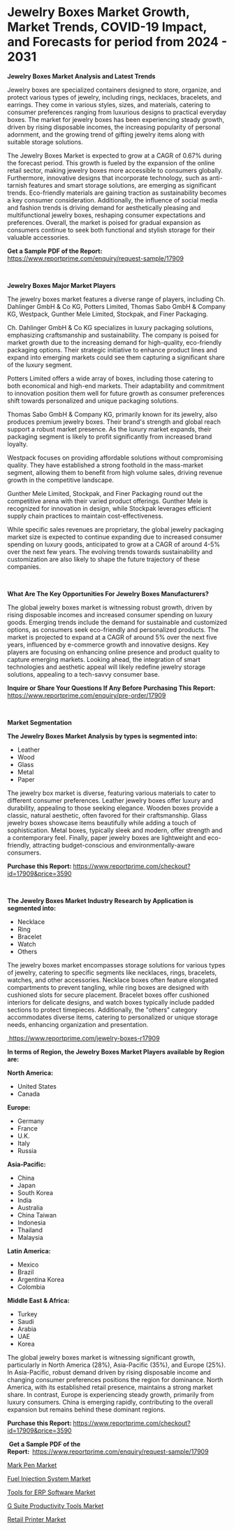<p><h1>Jewelry Boxes Market Growth, Market Trends, COVID-19 Impact, and Forecasts for period from 2024 - 2031</h1></p><p><strong>Jewelry Boxes Market Analysis and Latest Trends</strong></p>
<p><p>Jewelry boxes are specialized containers designed to store, organize, and protect various types of jewelry, including rings, necklaces, bracelets, and earrings. They come in various styles, sizes, and materials, catering to consumer preferences ranging from luxurious designs to practical everyday boxes. The market for jewelry boxes has been experiencing steady growth, driven by rising disposable incomes, the increasing popularity of personal adornment, and the growing trend of gifting jewelry items along with suitable storage solutions.</p><p>The Jewelry Boxes Market is expected to grow at a CAGR of 0.67% during the forecast period. This growth is fueled by the expansion of the online retail sector, making jewelry boxes more accessible to consumers globally. Furthermore, innovative designs that incorporate technology, such as anti-tarnish features and smart storage solutions, are emerging as significant trends. Eco-friendly materials are gaining traction as sustainability becomes a key consumer consideration. Additionally, the influence of social media and fashion trends is driving demand for aesthetically pleasing and multifunctional jewelry boxes, reshaping consumer expectations and preferences. Overall, the market is poised for gradual expansion as consumers continue to seek both functional and stylish storage for their valuable accessories.</p></p>
<p><strong>Get a Sample PDF of the Report:&nbsp;</strong> <a href="https://www.reportprime.com/enquiry/request-sample/17909?utm_campaign=8&utm_medium=2&utm_source=Github&utm_content=ia&utm_term=20112024&utm_id=jewelry-boxes">https://www.reportprime.com/enquiry/request-sample/17909</a></p>
<p>&nbsp;</p>
<p><strong>Jewelry Boxes Major Market Players</strong></p>
<p><p>The jewelry boxes market features a diverse range of players, including Ch. Dahlinger GmbH & Co KG, Potters Limited, Thomas Sabo GmbH & Company KG, Westpack, Gunther Mele Limited, Stockpak, and Finer Packaging. </p><p>Ch. Dahlinger GmbH & Co KG specializes in luxury packaging solutions, emphasizing craftsmanship and sustainability. The company is poised for market growth due to the increasing demand for high-quality, eco-friendly packaging options. Their strategic initiative to enhance product lines and expand into emerging markets could see them capturing a significant share of the luxury segment.</p><p>Potters Limited offers a wide array of boxes, including those catering to both economical and high-end markets. Their adaptability and commitment to innovation position them well for future growth as consumer preferences shift towards personalized and unique packaging solutions. </p><p>Thomas Sabo GmbH & Company KG, primarily known for its jewelry, also produces premium jewelry boxes. Their brand's strength and global reach support a robust market presence. As the luxury market expands, their packaging segment is likely to profit significantly from increased brand loyalty.</p><p>Westpack focuses on providing affordable solutions without compromising quality. They have established a strong foothold in the mass-market segment, allowing them to benefit from high volume sales, driving revenue growth in the competitive landscape.</p><p>Gunther Mele Limited, Stockpak, and Finer Packaging round out the competitive arena with their varied product offerings. Gunther Mele is recognized for innovation in design, while Stockpak leverages efficient supply chain practices to maintain cost-effectiveness.</p><p>While specific sales revenues are proprietary, the global jewelry packaging market size is expected to continue expanding due to increased consumer spending on luxury goods, anticipated to grow at a CAGR of around 4-5% over the next few years. The evolving trends towards sustainability and customization are also likely to shape the future trajectory of these companies.</p></p>
<p>&nbsp;</p>
<p><strong>What Are The Key Opportunities For Jewelry Boxes Manufacturers?</strong></p>
<p><p>The global jewelry boxes market is witnessing robust growth, driven by rising disposable incomes and increased consumer spending on luxury goods. Emerging trends include the demand for sustainable and customized options, as consumers seek eco-friendly and personalized products. The market is projected to expand at a CAGR of around 5% over the next five years, influenced by e-commerce growth and innovative designs. Key players are focusing on enhancing online presence and product quality to capture emerging markets. Looking ahead, the integration of smart technologies and aesthetic appeal will likely redefine jewelry storage solutions, appealing to a tech-savvy consumer base.</p></p>
<p><strong>Inquire or Share Your Questions If Any Before Purchasing This Report:</strong> <a href="https://www.reportprime.com/enquiry/pre-order/17909?utm_campaign=8&utm_medium=2&utm_source=Github&utm_content=ia&utm_term=20112024&utm_id=jewelry-boxes">https://www.reportprime.com/enquiry/pre-order/17909</a></p>
<p>&nbsp;</p>
<p><strong>Market Segmentation</strong></p>
<p><strong>The Jewelry Boxes Market Analysis by types is segmented into:</strong></p>
<p><ul><li>Leather</li><li>Wood</li><li>Glass</li><li>Metal</li><li>Paper</li></ul></p>
<p><p>The jewelry box market is diverse, featuring various materials to cater to different consumer preferences. Leather jewelry boxes offer luxury and durability, appealing to those seeking elegance. Wooden boxes provide a classic, natural aesthetic, often favored for their craftsmanship. Glass jewelry boxes showcase items beautifully while adding a touch of sophistication. Metal boxes, typically sleek and modern, offer strength and a contemporary feel. Finally, paper jewelry boxes are lightweight and eco-friendly, attracting budget-conscious and environmentally-aware consumers.</p></p>
<p><strong>Purchase this Report:&nbsp;</strong><a href="https://www.reportprime.com/checkout?id=17909&price=3590&utm_campaign=8&utm_medium=2&utm_source=Github&utm_content=ia&utm_term=20112024&utm_id=jewelry-boxes">https://www.reportprime.com/checkout?id=17909&price=3590</a></p>
<p>&nbsp;</p>
<p><strong>The Jewelry Boxes Market Industry Research by Application is segmented into:</strong></p>
<p><ul><li>Necklace</li><li>Ring</li><li>Bracelet</li><li>Watch</li><li>Others</li></ul></p>
<p><p>The jewelry boxes market encompasses storage solutions for various types of jewelry, catering to specific segments like necklaces, rings, bracelets, watches, and other accessories. Necklace boxes often feature elongated compartments to prevent tangling, while ring boxes are designed with cushioned slots for secure placement. Bracelet boxes offer cushioned interiors for delicate designs, and watch boxes typically include padded sections to protect timepieces. Additionally, the "others" category accommodates diverse items, catering to personalized or unique storage needs, enhancing organization and presentation.</p></p>
<p><a href="https://www.reportprime.com/jewelry-boxes-r17909?utm_campaign=8&utm_medium=2&utm_source=Github&utm_content=ia&utm_term=20112024&utm_id=jewelry-boxes">&nbsp;https://www.reportprime.com/jewelry-boxes-r17909</a></p>
<p><strong>In terms of Region, the Jewelry Boxes Market Players available by Region are:</strong></p>
<p>
    <p> <strong> North America: </strong>
        <ul>
            <li>United States</li>
            <li>Canada</li>
        </ul>
        </p> 
    <p> <strong> Europe: </strong>
        <ul>
            <li>Germany</li>
            <li>France</li>
            <li>U.K.</li>
            <li>Italy</li>
            <li>Russia</li>
        </ul>
        </p> 
    <p> <strong> Asia-Pacific: </strong>
        <ul>
            <li>China</li>
            <li>Japan</li>
            <li>South Korea</li>
            <li>India</li>
            <li>Australia</li>
            <li>China Taiwan</li>
            <li>Indonesia</li>
            <li>Thailand</li>
            <li>Malaysia</li>
        </ul>
        </p> 
    <p> <strong> Latin America: </strong>
        <ul>
            <li>Mexico</li>
            <li>Brazil</li>
            <li>Argentina Korea</li>
            <li>Colombia</li>
        </ul>
        </p> 
    <p> <strong> Middle East & Africa: </strong>
        <ul>
            <li>Turkey</li>
            <li>Saudi</li>
            <li>Arabia</li>
            <li>UAE</li>
            <li>Korea</li>
        </ul>
    </p>
    </p>
<p><p>The global jewelry boxes market is witnessing significant growth, particularly in North America (28%), Asia-Pacific (35%), and Europe (25%). In Asia-Pacific, robust demand driven by rising disposable income and changing consumer preferences positions the region for dominance. North America, with its established retail presence, maintains a strong market share. In contrast, Europe is experiencing steady growth, primarily from luxury consumers. China is emerging rapidly, contributing to the overall expansion but remains behind these dominant regions.</p></p>
<p><strong>Purchase this Report: </strong><a href="https://www.reportprime.com/checkout?id=17909&price=3590&utm_campaign=8&utm_medium=2&utm_source=Github&utm_content=ia&utm_term=20112024&utm_id=jewelry-boxes">https://www.reportprime.com/checkout?id=17909&price=3590</a></p>
<p>&nbsp;<strong>Get a Sample PDF of the Report:&nbsp;&nbsp;</strong><a href="https://www.reportprime.com/enquiry/request-sample/17909?utm_campaign=8&utm_medium=2&utm_source=Github&utm_content=ia&utm_term=20112024&utm_id=jewelry-boxes">https://www.reportprime.com/enquiry/request-sample/17909</a></p>
<p><strong></strong></p>
<p><p><a href="https://github.com/PeterParrish5/Market-Research-Report-List-7/blob/main/mark-pen-market.md?utm_campaign=8&utm_medium=2&utm_source=Github&utm_content=ia&utm_term=20112024&utm_id=jewelry-boxes">Mark Pen Market</a></p><p><a href="https://www.linkedin.com/pulse/comprehensive-fuel-injection-system-market-report-regional-xponc?utm_campaign=8&utm_medium=2&utm_source=Github&utm_content=ia&utm_term=20112024&utm_id=jewelry-boxes">Fuel Injection System Market</a></p><p><a href="https://issuu.com/reportprime-2/docs/tools-for-erp-software-market-size-_404789f50c8247?utm_campaign=8&utm_medium=2&utm_source=Github&utm_content=ia&utm_term=20112024&utm_id=jewelry-boxes">Tools for ERP Software Market</a></p><p><a href="https://issuu.com/reportprime-2/docs/g-suite-productivity-tools-market-s_44d8b27f398ed3?utm_campaign=8&utm_medium=2&utm_source=Github&utm_content=ia&utm_term=20112024&utm_id=jewelry-boxes">G Suite Productivity Tools Market</a></p><p><a href="https://github.com/AfsanaMia652/Market-Research-Report-List-1/blob/main/retail-printer-market.md?utm_campaign=8&utm_medium=2&utm_source=Github&utm_content=ia&utm_term=20112024&utm_id=jewelry-boxes">Retail Printer Market</a></p></p>